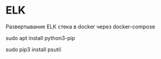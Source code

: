 # ELK

Развертывание ELK стека в docker через docker-compose

sudo apt install python3-pip

sudo pip3 install psutil

